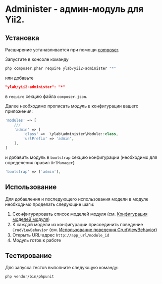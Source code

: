 # Administer - админ-модуль для Yii2.

## Установка

Расширение устанавливается при помощи [composer](http://getcomposer.org/download).

Запустите в консоле команду
```bash
php composer.phar require ylab/yii2-administer "*"
```
или добавьте
```json
"ylab/yii2-administer": "*"
```
в `require` секцию файла `composer.json`.

Далее необходимо прописать модуль в конфигурации вашего приложения:
```php
'modules' => [
    ///
    'admin' => [
        'class' =>  \ylab\administer\Module::class,
        'urlPrefix' => 'admin',
    ],
]
```
и добавить модуль в `bootstrap` секцию конфигурации (необходимо для определения правил `UrlManager`)
```php
'bootstrap' => ['admin'],
```

## Использование

Для добавления и последующего использования модели в модуле необходимо проделать следующие шаги:

1) Сконфигурировать список моделей модуля (см. [Конфигурация моделей модуля](docs/ru/01-module-models-configuration.md))
2) К каждой модели из конфигурации присоединить поведение `CrudViewBehavior` (см.
[Использование поведения CrudViewBehavior](docs/ru/02-crudviewbehavior-configuration.md))
3) Открыть URL-адрес `http://app_url/module_id`
4) Модуль готов к работе

## Тестирование

Для запуска тестов выполните следующую команду:
```bash
php vendor/bin/phpunit
```
